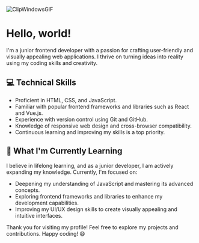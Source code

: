 ![ClipWindowsGIF](https://github.com/danielchronos1/danielchronos1/assets/129501225/2b3daaac-e0a1-4efb-9d64-5b4e3e6d7686)

# Hello, world! 

I'm a junior frontend developer with a passion for crafting user-friendly and visually appealing web applications. I thrive on turning ideas into reality using my coding skills and creativity.

## 💻 Technical Skills

- Proficient in HTML, CSS, and JavaScript.
- Familiar with popular frontend frameworks and libraries such as React and Vue.js.
- Experience with version control using Git and GitHub.
- Knowledge of responsive web design and cross-browser compatibility.
- Continuous learning and improving my skills is a top priority.

## 🌱 What I'm Currently Learning

I believe in lifelong learning, and as a junior developer, I am actively expanding my knowledge. Currently, I'm focused on:

- Deepening my understanding of JavaScript and mastering its advanced concepts.
- Exploring frontend frameworks and libraries to enhance my development capabilities.
- Improving my UI/UX design skills to create visually appealing and intuitive interfaces.

Thank you for visiting my profile! Feel free to explore my projects and contributions. Happy coding! 😄
